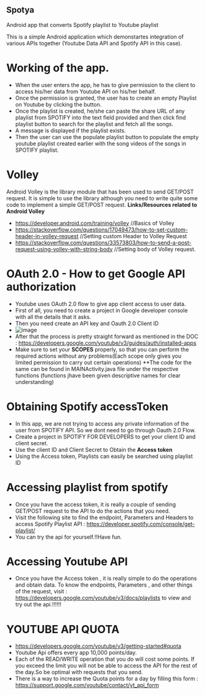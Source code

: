 ## Spotya
Android app that converts Spotify playlist to Youtube playlist

This is a simple Android application which demonstartes integration of various APIs together (Youtube Data API and Spotify API in this case).

# Working of the app.
* When the user enters the app, he has to give permission to the client to access his/her data from Youtube API on his/her behalf.
* Once the permission is granted, the user has to create an empty Playlist on Youtube by clicking the button.
* Once the playlist is created, he/she can paste the share URL of any playlist from SPOTIFY into the text field provided and then click find playlist button to search for the playlist and fetch all the songs.
* A message is displayed if the playlist exists.
* Then the user can use the populate playlist button to populate the empty youtube playlist created earlier with the song videos of the songs in SPOTIFY playlist.

# Volley 
Android Volley is the library module that has been used to send GET/POST request. It is simple to use the library although you need to write quite some code to implement a simple GET/POST request.
**Links/Resources related to Android Volley**
* https://developer.android.com/training/volley      //Basics of Volley
* https://stackoverflow.com/questions/17049473/how-to-set-custom-header-in-volley-request   //Setting custom Header to Volley Request
* https://stackoverflow.com/questions/33573803/how-to-send-a-post-request-using-volley-with-string-body  //Setting body of Volley request.

# OAuth 2.0 - How to get Google API authorization
* Youtube uses OAuth 2.0 flow to give app client access to user data.
* First of all, you need to create a project in Google developer console with all the details that it asks.
* Then you need create an API key and Oauth 2.0 Client ID
* ![image](https://user-images.githubusercontent.com/60425800/124350682-a8d5b800-dc13-11eb-9071-f6ed429343c2.png)
* After that the process is pretty straight forward as mentioned in the DOC : https://developers.google.com/youtube/v3/guides/auth/installed-apps
* Make sure to set your **SCOPES** properly, so that you can perform the required actions without any problems(Each scope only gives you limited permission to carry out certain operations)
**The code for the same can be found in MAINActivity.java file under the respective functions (functions jhave been given descriptive names for clear understanding)

# Obtaining Spotify accessToken
* In this app, we are not trying to access any private information of the user from SPOTIFY API. So we dont need to go through Oauth 2.0 Flow.
* Create a project in SPOTIFY FOR DEVELOPERS to get your client ID and client secret.
* Use the client ID and Client Secret to Obtain the **Access token**
* Using the Access token, Playlists can easily be searched using playlist ID

# Accessing playlist from spotify
* Once you have the access token, it is really a couple of sending GET/POST request to the API to do the actions that you need.
* Visit the following site to find the endpoint, Parameters and Headers to access Spotify Playlist API : https://developer.spotify.com/console/get-playlist/
* You can try the api for yourself.!!Have fun.

# Accessing Youtube API
* Once you have the Access token , it is really simple to do the operations and obtain data. To know the endpoints, Parameters , and other things of the request, visit : https://developers.google.com/youtube/v3/docs/playlists to view and try out the api.!!!!!!

# **YOUTUBE API QUOTA** 
*  https://developers.google.com/youtube/v3/getting-started#quota
* Youtube Api offers every app 10,000 points/day.
* Each of the READ/WRITE operation that you do will cost some points. If you exceed the limit you will not be able to access the API for the rest of the day.So be optimal with requests that you send.
* There is a way to increase the Quota points for a day by filling this form : https://support.google.com/youtube/contact/yt_api_form






